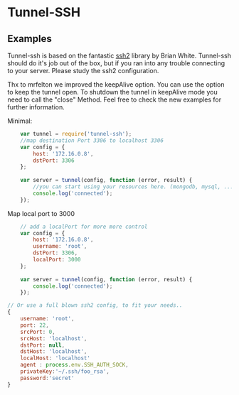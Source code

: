 Tunnel-SSH
==========


## Examples ##

Tunnel-ssh is based on the fantastic 
[ssh2](https://github.com/mscdex/ssh2) library by Brian White.
Tunnel-ssh should do it's job out of the box, but if you ran into any trouble 
connecting to your server. Please study the ssh2 configuration. 

Thx to mrfelton we improved the keepAlive option.
You can use the option to keep the tunnel open.
To shutdown the tunnel in keepAlive mode you need to call 
the "close" Method. Feel free to check the new examples for further information.




Minimal:
```js
    var tunnel = require('tunnel-ssh');
    //map destination Port 3306 to localhost 3306
    var config = {
        host: '172.16.0.8',
        dstPort: 3306
    };
    
    var server = tunnel(config, function (error, result) {
        //you can start using your resources here. (mongodb, mysql, ....)
        console.log('connected');
    });
```

Map local port to 3000

```js
    // add a localPort for more more control
    var config = {
        host: '172.16.0.8',
        username: 'root',
        dstPort: 3306,
        localPort: 3000
    };
    
    var server = tunnel(config, function (error, result) {
        console.log('connected');
    });
```

```js
// Or use a full blown ssh2 config, to fit your needs..
{
    username: 'root',
    port: 22,
    srcPort: 0,
    srcHost: 'localhost',
    dstPort: null,
    dstHost: 'localhost',
    localHost: 'localhost'
    agent : process.env.SSH_AUTH_SOCK,
    privateKey:'~/.ssh/foo_rsa',
    password:'secret'
} 

```
